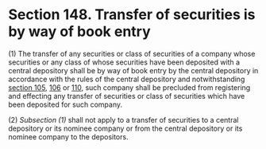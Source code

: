 # Section 148. Transfer of securities is by way of book entry

\(1\) The transfer of any securities or class of securities of a company whose securities or any class of whose securities have been deposited with a central depository shall be by way of book entry by the central depository in accordance with the rules of the central depository and notwithstanding [section 105](../subdivision-2-share-certificate-title-transfer-and-transmission/section-105.-requirement-for-instrument-of-transfer.md), [106](../subdivision-2-share-certificate-title-transfer-and-transmission/section-106.-registration-of-transfer-or-refusal-of-registration.md) or [110](../subdivision-2-share-certificate-title-transfer-and-transmission/section-110.-limitation-of-liability-of-trustee-etc.-registered-as-owner-of-shares.md), such company shall be precluded from registering and effecting any transfer of securities or class of securities which have been deposited for such company.

\(2\) _Subsection \(1\)_ shall not apply to a transfer of securities to a central depository or its nominee company or from the central depository or its nominee company to the depositors.


